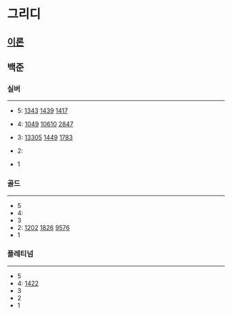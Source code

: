 # 그리디
## [이론](https://en.wikipedia.org/wiki/Greedy_algorithm)
## 백준

### 실버

---

- 5:
[1343](%EC%8B%A4%EB%B2%84%2F1343.md)
[1439](%EC%8B%A4%EB%B2%84%2F1439%2F1439.md)
[1417](%EC%8B%A4%EB%B2%84%2F1417%2F1417.md)
- 4:
[1049](%EC%8B%A4%EB%B2%84%2F1049%2F1049.md)
[10610](%EC%8B%A4%EB%B2%84%2F10610%2F10610.md)
[2847](%EC%8B%A4%EB%B2%84%2F2847%2F2847.md)
- 3:
[13305](13305/13305.md)
[1449](%EC%8B%A4%EB%B2%84%2F1449%2F1449.md)
[1783](%EC%8B%A4%EB%B2%84%2F1783%2F1783.md)
- 2:

- 1

### 골드

---

- 5
- 4:
- 3
- 2:
[1202](1202/1202.md)
[1826](1826/1826.md)
[9576](9576/9576.md)
- 1

### 플레티넘

---

- 5
- 4:
[1422](1422%2F1422.md)
- 3
- 2
- 1